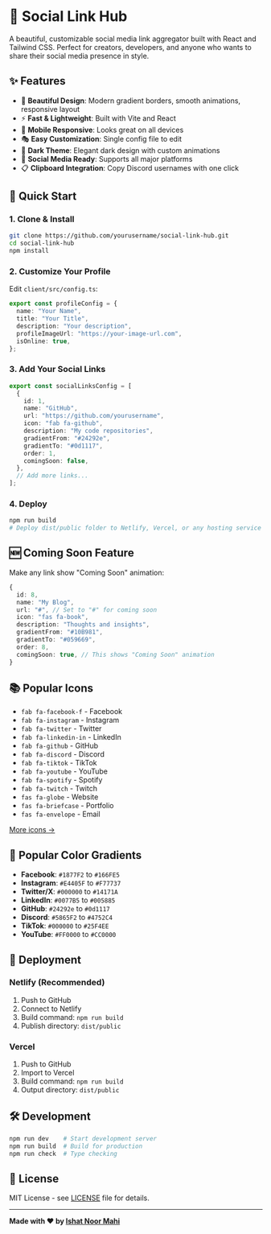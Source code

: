 # 🎯 Social Link Hub

A beautiful, customizable social media link aggregator built with React and Tailwind CSS. Perfect for creators, developers, and anyone who wants to share their social media presence in style.

## ✨ Features

- 🎨 **Beautiful Design**: Modern gradient borders, smooth animations, responsive layout
- ⚡ **Fast & Lightweight**: Built with Vite and React
- 📱 **Mobile Responsive**: Looks great on all devices
- 🎭 **Easy Customization**: Single config file to edit
- 🌙 **Dark Theme**: Elegant dark design with custom animations
- 🔗 **Social Media Ready**: Supports all major platforms
- 📋 **Clipboard Integration**: Copy Discord usernames with one click

## 🚀 Quick Start

### 1. Clone & Install
```bash
git clone https://github.com/yourusername/social-link-hub.git
cd social-link-hub
npm install
```

### 2. Customize Your Profile
Edit `client/src/config.ts`:
```typescript
export const profileConfig = {
  name: "Your Name",
  title: "Your Title", 
  description: "Your description",
  profileImageUrl: "https://your-image-url.com",
  isOnline: true,
};
```

### 3. Add Your Social Links
```typescript
export const socialLinksConfig = [
  {
    id: 1,
    name: "GitHub",
    url: "https://github.com/yourusername",
    icon: "fab fa-github",
    description: "My code repositories",
    gradientFrom: "#24292e",
    gradientTo: "#0d1117",
    order: 1,
    comingSoon: false,
  },
  // Add more links...
];
```

### 4. Deploy
```bash
npm run build
# Deploy dist/public folder to Netlify, Vercel, or any hosting service
```

## 🆕 Coming Soon Feature

Make any link show "Coming Soon" animation:
```typescript
{
  id: 8,
  name: "My Blog",
  url: "#", // Set to "#" for coming soon
  icon: "fas fa-book", 
  description: "Thoughts and insights",
  gradientFrom: "#10B981",
  gradientTo: "#059669",
  order: 8,
  comingSoon: true, // This shows "Coming Soon" animation
}
```

## 📚 Popular Icons

- `fab fa-facebook-f` - Facebook
- `fab fa-instagram` - Instagram  
- `fab fa-twitter` - Twitter
- `fab fa-linkedin-in` - LinkedIn
- `fab fa-github` - GitHub
- `fab fa-discord` - Discord
- `fab fa-tiktok` - TikTok
- `fab fa-youtube` - YouTube
- `fab fa-spotify` - Spotify
- `fab fa-twitch` - Twitch
- `fas fa-globe` - Website
- `fas fa-briefcase` - Portfolio
- `fas fa-envelope` - Email

[More icons →](https://fontawesome.com/icons)

## 🎨 Popular Color Gradients

- **Facebook**: `#1877F2` to `#166FE5`
- **Instagram**: `#E4405F` to `#F77737`
- **Twitter/X**: `#000000` to `#14171A`
- **LinkedIn**: `#0077B5` to `#005885`
- **GitHub**: `#24292e` to `#0d1117`
- **Discord**: `#5865F2` to `#4752C4`
- **TikTok**: `#000000` to `#25F4EE`
- **YouTube**: `#FF0000` to `#CC0000`

## 🚀 Deployment

### Netlify (Recommended)
1. Push to GitHub
2. Connect to Netlify
3. Build command: `npm run build`
4. Publish directory: `dist/public`

### Vercel
1. Push to GitHub
2. Import to Vercel
3. Build command: `npm run build`
4. Output directory: `dist/public`

## 🛠️ Development

```bash
npm run dev    # Start development server
npm run build  # Build for production
npm run check  # Type checking
```

## 📄 License

MIT License - see [LICENSE](LICENSE) file for details.

---

**Made with ❤️ by [Ishat Noor Mahi](https://github.com/INmahi)** 